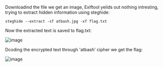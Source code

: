 Downloadind the file we get an image, Exiftool yeilds out nothing intresting, trying to extract hidden information using steghide:

```
steghide --extract -sf atbash.jpg -xf flag.txt
```

Now the extracted text is saved to flag.txt:

![image](https://github.com/user-attachments/assets/f9f5c888-30cb-4cf3-8728-87705296e122)

Dcoding the encrypted text through 'atbash' cipher we get the flag:

![image](https://github.com/user-attachments/assets/0dd8fab3-4993-4ff1-af71-7b7e5c447ec8)
